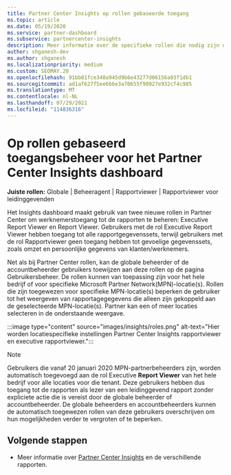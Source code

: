 ```yaml
---
title: Partner Center Insights op rollen gebaseerde toegang
ms.topic: article
ms.date: 05/19/2020
ms.service: partner-dashboard
ms.subservice: partnercenter-insights
description: Meer informatie over de specifieke rollen die nodig zijn om rapporten Partner Center Insights bekijken. Dit zijn onder andere de rollen Executive Report Viewer en Report Viewer.
author: shganesh-dev
ms.author: shganesh
ms.localizationpriority: medium
ms.custom: SEOMAY.20
ms.openlocfilehash: 91bb81fce340a945d9b6e43277d06156a03f1db1
ms.sourcegitcommit: ad1af627f5ee6b6e3a70655f90927e932cf4c985
ms.translationtype: MT
ms.contentlocale: nl-NL
ms.lasthandoff: 07/29/2021
ms.locfileid: "114836316"
---
```

# <a name="role-based-access-control-to-the-partner-center-insights-dashboard"></a>Op rollen gebaseerd toegangsbeheer voor het Partner Center Insights dashboard

**Juiste rollen:** Globale | Beheeragent | Rapportviewer | Rapportviewer voor leidinggevenden

Het Insights dashboard maakt gebruik van twee nieuwe rollen in Partner Center om werknemerstoegang tot de rapporten te beheren: Executive Report Viewer en Report Viewer.  Gebruikers met de rol Executive Report Viewer hebben toegang tot alle rapportgegevenssets, terwijl gebruikers met de rol Rapportviewer geen toegang hebben tot gevoelige gegevenssets, zoals omzet en persoonlijke gegevens van klanten/werknemers.  

Net als bij Partner Center rollen, kan de globale beheerder of de accountbeheerder gebruikers toewijzen aan deze rollen op de pagina Gebruikersbeheer. De rollen kunnen van toepassing zijn voor het hele bedrijf of voor specifieke Microsoft Partner Network(MPN)-locatie(s). Rollen die zijn toegewezen voor specifieke MPN-locatie(s) beperken de gebruiker tot het weergeven van rapportagegegevens die alleen zijn gekoppeld aan de geselecteerde MPN-locatie(s). Partner kan een of meer locaties selecteren in de onderstaande weergave.

:::image type="content" source="images/insights/roles.png" alt-text="Hier worden locatiespecifieke instellingen Partner Center Insights rapportviewer en executive rapportviewer.":::

>[!Note]
> Gebruikers die vanaf 20 januari 2020 MPN-partnerbeheerders zijn, worden automatisch toegevoegd aan de rol Executive **Report Viewer** van het hele bedrijf voor alle locaties voor die tenant. Deze gebruikers hebben dus toegang tot de rapporten als lezer van een leidinggevend rapport zonder expliciete actie die is vereist door de globale beheerder of accountbeheerder. De globale beheerders en accountbeheerders kunnen de automatisch toegewezen rollen van deze gebruikers overschrijven om hun mogelijkheden verder te vergroten of te beperken.

## <a name="next-steps"></a>Volgende stappen

- Meer informatie over [Partner Center Insights](partner-center-insights.md) en de verschillende rapporten.
